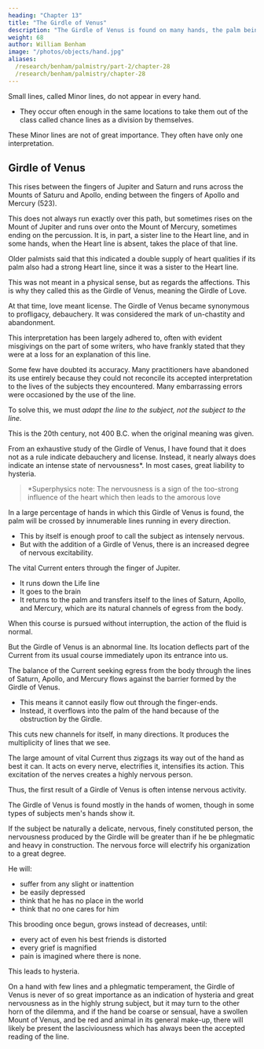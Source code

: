 ```yaml
---
heading: "Chapter 13"
title: "The Girdle of Venus"
description: "The Girdle of Venus is found on many hands, the palm being crossed by innumerable lines running in every direction"
weight: 68
author: William Benham
image: "/photos/objects/hand.jpg"
aliases:
  /research/benham/palmistry/part-2/chapter-28
  /research/benham/palmistry/chapter-28
---
```



Small lines, called Minor lines, do not appear in every hand.
- They occur often enough in the same locations to take them out of the class called chance lines as a division by themselves. 

These Minor lines are not of great importance. They often have only one interpretation.


## Girdle of Venus

This rises between the fingers of Jupiter and Saturn and runs across the Mounts of Saturu and Apollo, ending between the fingers of Apollo and Mercury (523).

This does not always run exactly over this path, but sometimes rises on the Mount of Jupiter and runs over onto the Mount of Mercury, sometimes ending on the percussion. It is, in part, a sister line to the Heart line, and in some hands, when the Heart line is absent, takes the place of that line. 

Older palmists said that this indicated a double supply of heart qualities if its palm also had a strong Heart line, since it was a sister to the Heart line. 

This was not meant in a physical sense, but as regards the affections. This is why they called this as the Girdle of Venus, meaning the Girdle of Love. 

At that time, love meant license. <!-- , the interpretation was attached to it that anyone witli such an abundant supply of affections would seek occasion to lavish them, and --> The Girdle of Venus became synonymous to profligacy, debauchery. It was considered the mark of un-chastity and abandonment. 

This interpretation has been largely adhered to, often with evident misgivings on the part of some writers, who have frankly stated that they were at a loss for an explanation of this line. 

Some few have doubted its accuracy. Many practitioners have abandoned its use entirely because they could not reconcile its accepted interpretation to the lives of the subjects they encountered. Many embarrassing errors were occasioned by the use of the line. 

To solve this, we <!--  arrive at a correct solution of this much vexed question, we have only to apply our general hypothesis, and to --> must *adapt the line to the subject, not the subject to the line.* 

This is the 20th century, not 400 B.C. when the original meaning was given. <!-- , and that conditions to-day are different from those prevailing at that time.  -->

<!-- The Girdle Of Venus 674 No. 523. --> 

From an exhaustive study of the Girdle of Venus, I have found that it does not as a rule indicate debauchery and license. Instead, it nearly always does indicate an intense state of nervousness*. In most cases, great liability to hysteria. 


> *Superphysics note: The nervousness is a sign of the too-strong influence of the heart which then leads to the amorous love


In a large percentage of hands in which this Girdle of Venus is found, the palm will be crossed by innumerable lines running in every direction. 
- This by itself is enough proof to call the subject as intensely nervous.
- But with the addition of a Girdle of Venus, there is an increased degree of nervous excitability. 

The vital Current enters through the finger of Jupiter.
- It runs down the Life line
- It goes to the brain
- It returns to the palm and transfers itself to the lines of Saturn, Apollo, and Mercury, which are its natural channels of egress from the body. 

When this course is pursued without interruption, the action of the fluid is normal. 

But the Girdle of Venus is an abnormal line. Its location deflects part of the Current from its usual course immediately upon its entrance into us. 

The balance of the Current seeking egress from the body through the lines of Saturn, Apollo, and Mercury <!-- on its return from the brain --> flows against the barrier formed by the Girdle of Venus. 
- This means it cannot easily flow out through the finger-ends. 
- Instead, it overflows into the palm of the hand because of the obstruction by the Girdle. 

<!-- As the entire Current is seeking egress through the fingers of Saturn, Apollo, and Mercury, the entire Current is thus obstructed or deflected by the Girdle and overflows,  -->

This cuts new channels for itself, in many directions. It produces the multiplicity of lines that we see. 

The large amount of vital Current thus zigzags its way out of the hand as best it can. It acts on every nerve, electrifies it, intensifies its action. This excitation of the nerves creates a highly nervous person. 

Thus, the first result of a Girdle of Venus is often intense nervous activity. 

<!-- Having this much information to begin with, we have reached the point where we must apply the line to the subject.  -->


The Girdle of Venus is found mostly in the hands of women, though in some types of subjects men's hands show it. 

If the subject be naturally a delicate, nervous, finely constituted person, the nervousness produced by the Girdle will be greater than if he be phlegmatic and heavy in construction. The nervous force will electrify his organization to a great degree. 

He will:
- suffer from any slight or inattention
- be easily depressed
- think that he has no place in the world
- think that no one cares for him

<!-- , and in the world of to-day, when even people with the best intentions have not time to humor the eccentricities of nervous humanity, he will soon come to  -->

This brooding once begun, grows instead of decreases, until:
- every act of even his best friends is distorted
- every grief is magnified
- pain is imagined where there is none.

This leads to hysteria. 

On a hand with few lines and a phlegmatic temperament, the Girdle of Venus is never of so great importance as an indication of hysteria and great nervousness as in the highly strung subject, but it may turn to the other horn of the dilemma, and if the hand be coarse or sensual, have a swollen Mount of Venus, and be red and animal in its general make-up, there will likely be present the lasciviousness which has always been the accepted reading of the line. 

